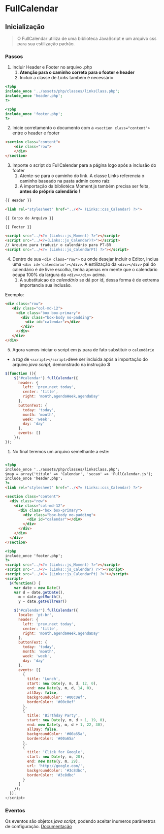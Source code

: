 # FullCalendar

## Inicialização
> O FullCalendar utiliza de uma biblioteca JavaScript e um arquivo css para sua estilização padrão.

### Passos

1. Incluir Header e Footer no arquivo .php
   1. **Atenção para o caminho correto para o footer e header**
   2. Incluir a classe de _Links_ também é necessário
```php
<?php
include_once '../assets/php/classes/linksClass.php';
include_once 'header.php';
?>

<?php 
include_once 'footer.php';
?>
```
2. Inicie corretamento o documento com a ```<section class="content">``` entre o header e footer
   
```html
<section class="content">
    <div class="row">
    </div>
</section>
```

3. Importe o script do FullCalendar para a página logo após a inclusão do footer
   1. Atente-se para o caminho do link. A classe Links referencia o caminho baseado na pasta admin como raíz
   2. A importação da bibliotéca Moment.js também precisa ser feita, **antes do próprio calendário !**

```html
{{ Header }}

<link rel="stylesheet" href="../<?= (Links::css_Calendar) ?>">

{{ Corpo do Arquivo }}

{{ Footer }}

<script src="../<?= (Links::js_Moment) ?>"></script>
<script src="../<?=(Links::js_Calendar)?>"></script>
// Arquivo para traduzir o calendário para PT-BR
<script src="../<?= (Links::js_CalendarPt) ?>"></script> 

```

4. Dentro de sua ```<div class="row">``` ou onde desejar incluir o Editor, inclua uma ```<div id='calendario'></div>```. A estilização da ```<div></div>``` pai do calendário é de livre escolha, tenha apenas em mente que o calendário ocupa 100% da largura da ```<div></div>``` acima.
   1. A substituicao do _calendário_ se dá por id, dessa forma é de extrema importancia sua inclusão.

Exemplo:

 ```html
<div class="row">
    <div class="col-md-12">
      <div class="box box-primary">
        <div class="box-body no-padding">
          <div id="calendar"></div>
        </div>
      </div>
    </div>
</div>
```

5. Agora vamos iniciar o script em _js_ para de fato substituir o ```calendário``` 

* a _tag_ de  ```<script></script>```deve ser incluida após a importação do arquivo _java script_, demonstrado na instrução **3**

```js
$(function (){
    $('#calendar').fullCalendar({
      header: {
        left: 'prev,next today',
        center: 'title',
        right: 'month,agendaWeek,agendaDay'
      },
      buttonText: {
        today: 'today',
        month: 'month',
        week: 'week',
        day: 'day'
      },
      events: []
    });
});
```

1. No final teremos um arquivo semelhante a este:

```html

<?php
include_once '../assets/php/classes/linksClass.php';
$map = array('titulo' => 'Calendar', 'secao' => 'FullCalendar.js');
include_once 'header.php';
?>
<link rel="stylesheet" href="../<?= (Links::css_Calendar) ?>">

<section class="content">
  <div class="row">
    <div class="col-md-12">
      <div class="box box-primary">
        <div class="box-body no-padding">
          <div id="calendar"></div>
        </div>
      </div>
    </div>
  </div>
</section>

<?php
include_once 'footer.php';
?>
<script src="../<?= (Links::js_Moment) ?>"></script>
<script src="../<?= (Links::js_Calendar) ?>"></script>
<script src="../<?= (Links::js_CalendarPt) ?>"></script>
<script>
  $(function() {
    var date = new Date()
    var d = date.getDate(),
      m = date.getMonth(),
      y = date.getFullYear()

    $('#calendar').fullCalendar({
      locale: 'pt-br',
      header: {
        left: 'prev,next today',
        center: 'title',
        right: 'month,agendaWeek,agendaDay'
      },
      buttonText: {
        today: 'today',
        month: 'month',
        week: 'week',
        day: 'day'
      },
      events: [{
        {
          title: 'Lunch',
          start: new Date(y, m, d, 12, 0),
          end: new Date(y, m, d, 14, 0),
          allDay: false,
          backgroundColor: '#00c0ef',
          borderColor: '#00c0ef'
        },
        {
          title: 'Birthday Party',
          start: new Date(y, m, d + 1, 19, 0),
          end: new Date(y, m, d + 1, 22, 30),
          allDay: false,
          backgroundColor: '#00a65a',
          borderColor: '#00a65a'
        },
        {
          title: 'Click for Google',
          start: new Date(y, m, 28),
          end: new Date(y, m, 29),
          url: 'http://google.com/',
          backgroundColor: '#3c8dbc',
          borderColor: '#3c8dbc' 
        }
      ]
    });
  });
</script>
```
### Eventos

Os eventos são objetos _java script_, podendo aceitar inumeros parâmetros de configuração.
[Documentação](https://fullcalendar.io/docs)
    